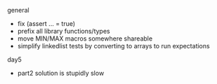 general

- fix (assert ... = true)
- prefix all library functions/types
- move MIN/MAX macros somewhere shareable
- simplify linkedlist tests by converting to arrays to run expectations

day5

- part2 solution is stupidly slow
